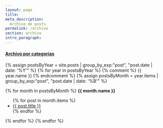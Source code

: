 ```yaml
---
layout: page
title:
meta_description:
  Archivo de posts
permalink: /archivo
section: archivo
intro_paragraph:
---
```

<section>
<h4>
  <a href={{ site.baseurl }}"/categories" >Archivo por categorias </a>
</h4>

{% assign postsByYear = site.posts | group_by_exp:"post", "post.date | date: '%Y'" %}
{% for year in postsByYear %}
  {% comment %}
  {{ year.name }}
  {% endcomment %}
  {% assign postsByMonth = year.items | group_by_exp:"post", "post.date | date: '%B'" %}

{% for month in postsByMonth %}
<strong>{{ month.name }}</strong>
<ul>
  {% for post in month.items %}
    <li>
      <a href="{{ post.url }}">{{ post.title }}</a>
    </li>
  {% endfor %}
</ul>

{% endfor %}
{% endfor %}
<p>
